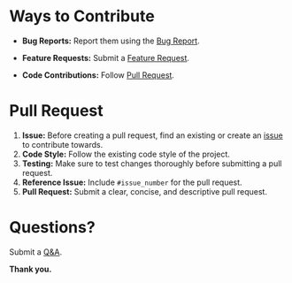 # Ways to Contribute 
- **Bug Reports:** Report them using the [Bug Report](https://github.com/cxdzc/TornAPIWrapper/issues/new/choose).

- **Feature Requests:** Submit a [Feature Request](https://github.com/cxdzc/TornAPIWrapper/issues/new/choose).

- **Code Contributions:** Follow [Pull Request](#pull-request).

# Pull Request
1. **Issue:** Before creating a pull request, find an existing or create an [issue](https://github.com/cxdzc/TornAPIWrapper/issues) to contribute towards.
2. **Code Style:** Follow the existing code style of the project.
3. **Testing:** Make sure to test changes thoroughly before submitting a pull request.
4. **Reference Issue:** Include `#issue_number` for the pull request.
5. **Pull Request:** Submit a clear, concise, and descriptive pull request.

# Questions?
Submit a [Q&A](https://github.com/cxdzc/TornAPIWrapper/discussions/new/choose).

**Thank you.**